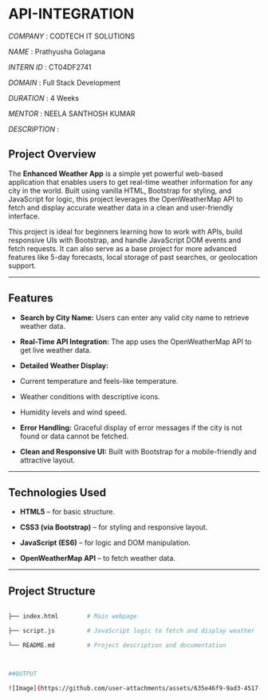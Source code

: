 # API-INTEGRATION

*COMPANY* : CODTECH IT SOLUTIONS

*NAME* : Prathyusha Golagana

*INTERN ID* : CT04DF2741

*DOMAIN* : Full Stack Development

*DURATION* : 4 Weeks

*MENTOR* : NEELA SANTHOSH KUMAR


*DESCRIPTION* :


## Project Overview

The **Enhanced Weather App** is a simple yet powerful web-based application that enables users to get real-time weather information for any city in the world. 
Built using vanilla HTML, Bootstrap for styling, and JavaScript for logic, this project leverages the OpenWeatherMap API to fetch and display accurate weather data in a clean and user-friendly interface.

This project is ideal for beginners learning how to work with APIs, build responsive UIs with Bootstrap, and handle JavaScript DOM events and fetch requests. It can also serve as a base project for more advanced features like 5-day forecasts, local storage of past searches, or geolocation support.

---

## Features

-  **Search by City Name:** Users can enter any valid city name to retrieve weather data.
  
-  **Real-Time API Integration:** The app uses the OpenWeatherMap API to get live weather data.
  
-  **Detailed Weather Display:**
  - Current temperature and feels-like temperature.
  - Weather conditions with descriptive icons.
  - Humidity levels and wind speed.
    
-  **Error Handling:** Graceful display of error messages if the city is not found or data cannot be fetched.
  
-  **Clean and Responsive UI:** Built with Bootstrap for a mobile-friendly and attractive layout.

---

##  Technologies Used

- **HTML5** – for basic structure.
  
- **CSS3 (via Bootstrap)** – for styling and responsive layout.
  
- **JavaScript (ES6)** – for logic and DOM manipulation.
  
- **OpenWeatherMap API** – to fetch weather data.

---


##  Project Structure

```bash

├── index.html        # Main webpage

├── script.js         # JavaScript logic to fetch and display weather

└── README.md         # Project description and documentation



##OUTPUT

![Image](https://github.com/user-attachments/assets/635e46f9-9ad3-4517-ab23-7ad034c96dbd)
